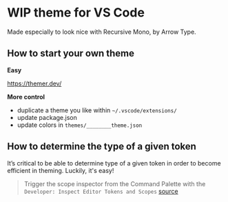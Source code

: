 # WIP theme for VS Code

Made especially to look nice with Recursive Mono, by Arrow Type.

## How to start your own theme

**Easy**

https://themer.dev/

**More control**

- duplicate a theme you like within `~/.vscode/extensions/`
- update package.json
- update colors in `themes/________theme.json`

## How to determine the type of a given token

It’s critical to be able to determine type of a given token in order to become efficient in theming. Luckily, it's easy!

> Trigger the scope inspector from the Command Palette with the `Developer: Inspect Editor Tokens and Scopes` [source](https://code.visualstudio.com/api/language-extensions/syntax-highlight-guide#scope-inspector)